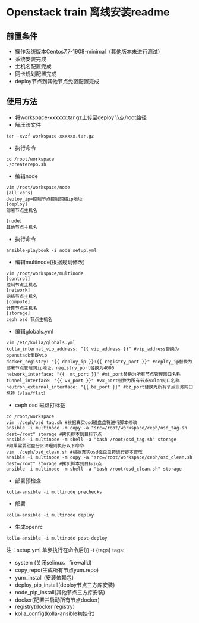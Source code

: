 # Openstack train 离线安装readme
## 前置条件
- 操作系统版本Centos7.7-1908-minimal（其他版本未进行测试）
- 系统安装完成
- 主机名配置完成
- 网卡规划配置完成
- deploy节点到其他节点免密配置完成

## 使用方法
- 将workspace-xxxxxx.tar.gz上传至deploy节点/root路径
- 解压该文件
```
tar -xvzf workspace-xxxxxx.tar.gz
```
- 执行命令
```
cd /root/workspace
./createrepo.sh
```
- 编辑node
```
vim /root/workspace/node
[all:vars]
deploy_ip=控制节点控制网络ip地址
[deploy]
部署节点主机名

[node]
其他节点主机名
```
- 执行命令
```
ansible-playbook -i node setup.yml
```
- 编辑multinode(根据规划修改)
```
vim /root/workspace/multinode
[control]
控制节点主机名
[network]
网络节点主机名
[compute]
计算节点主机名
[storage]
ceph osd 节点主机名
```
- 编辑globals.yml
```
vim /etc/kolla/globals.yml
kolla_internal_vip_address: "{{ vip_address }}" #vip_address替换为openstack集群vip
docker_registry: "{{ deploy_ip }}:{{ registry_port }}" #deploy_ip替换为部署节点管理网ip地址，registry_port替换为4000
network_interface: "{{  mt_port }}" #mt_port替换为所有节点管理网口名称
tunnel_interface: "{{ vx_port }}" #vx_port替换为所有节点vxlan网口名称
neutron_external_interface: "{{ bz_port }}" #bz_port替换为所有节点业务网口名称（vlan/flat）
```
- ceph osd 磁盘打标签
```
cd /root/workspace
vim ./ceph/osd_tag.sh #根据真实osd磁盘盘符进行脚本修改
ansible -i multinode -m copy -a "src=/root/workspace/ceph/osd_tag.sh dest=/root" storage #拷贝脚本到目标节点
ansible -i multinode -m shell -a "bash /root/osd_tag.sh" storage
#如果需要磁盘分区清理则执行以下命令
vim ./ceph/osd_clean.sh #根据真实osd磁盘盘符进行脚本修改
ansible -i multinode -m copy -a "src=/root/workspace/ceph/osd_clean.sh dest=/root" storage #拷贝脚本到目标节点
ansible -i multinode -m shell -a "bash /root/osd_clean.sh" storage
```

- 部署预检查
```
kolla-ansible -i multinode prechecks
```

- 部署
```
kolla-ansible -i multinode deploy
```

- 生成openrc
```
kolla-ansible -i multinode post-deploy
```

注：setup.yml 单步执行在命令后加 -t {tags}
tags:
- system (关闭selinux、firewalld)
- copy_repo(生成所有节点yum.repo)
- yum_install (安装依赖包)
- deploy_pip_install(deploy节点三方库安装)
- node_pip_install(其他节点三方库安装)
- docker(配置并启动所有节点docker)
- registry(docker registry)
- kolla_config(kolla-ansible初始化)
